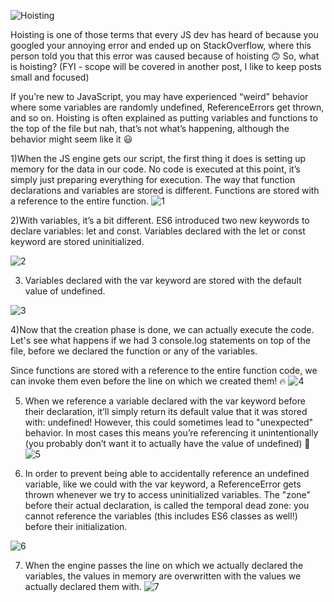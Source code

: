 
![Hoisting](https://user-images.githubusercontent.com/93249038/210701075-d94586b6-6ac6-4ed2-9611-a86619bb8442.jpg)

Hoisting is one of those terms that every JS dev has heard of because you googled your annoying error and ended up on StackOverflow, where this person told you that this error was caused because of hoisting 🙃 So, what is hoisting? (FYI - scope will be covered in another post, I like to keep posts small and focused)

If you’re new to JavaScript, you may have experienced “weird” behavior where some variables are randomly undefined, ReferenceErrors get thrown, and so on. Hoisting is often explained as putting variables and functions to the top of the file but nah, that’s not what’s happening, although the behavior might seem like it 😃

1)When the JS engine gets our script, the first thing it does is setting up memory for the data in our code. No code is executed at this point, it’s simply just preparing everything for execution. The way that function declarations and variables are stored is different. 
Functions are stored with a reference to the entire function.
![1](https://user-images.githubusercontent.com/93249038/210699217-89abbd15-8063-4552-82e6-d1b125acad9f.jpg)

2)With variables, it’s a bit different. ES6 introduced two new keywords to declare variables: let and const. Variables declared with the let or const keyword are stored uninitialized.

![2](https://user-images.githubusercontent.com/93249038/210699268-05e021ad-482d-4c54-902b-1eca5c72e109.jpg)

3) Variables declared with the var keyword are stored with the default value of undefined.

![3](https://user-images.githubusercontent.com/93249038/210699316-6c14f53a-2e7b-49ab-b000-81bedfb781e4.jpg)

4)Now that the creation phase is done, we can actually execute the code. Let's see what happens if we had 3 console.log statements on top of the file, before we declared the function or any of the variables.

Since functions are stored with a reference to the entire function code, we can invoke them even before the line on which we created them! 🔥
![4](https://user-images.githubusercontent.com/93249038/210699373-0005abb1-4937-4fdd-b450-12ddc21e81c3.jpg)

5) When we reference a variable declared with the var keyword before their declaration, it’ll simply return its default value that it was stored with: undefined! However, this could sometimes lead to "unexpected" behavior. In most cases this means you’re referencing it unintentionally (you probably don’t want it to actually have the value of undefined) 😬
 ![5](https://user-images.githubusercontent.com/93249038/210699436-cf327318-4ba2-4305-a56f-6710a0707fae.jpg)

6) In order to prevent being able to accidentally reference an undefined variable, like we could with the var keyword, a ReferenceError gets thrown whenever we try to access uninitialized variables. The "zone" before their actual declaration, is called the temporal dead zone: you cannot reference the variables (this includes ES6 classes as well!) before their initialization.

![6](https://user-images.githubusercontent.com/93249038/210699468-baa9e489-b422-4d2d-9bda-7706e371b014.jpg)

7) When the engine passes the line on which we actually declared the variables, the values in memory are overwritten with the values we actually declared them with.
 ![7](https://user-images.githubusercontent.com/93249038/210699533-72bcf17b-5746-4a4a-8cb6-fc7f2ff60d92.jpg)
